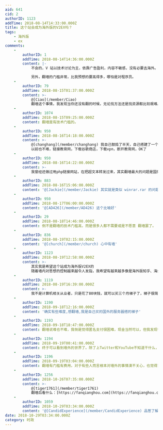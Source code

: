 ```yaml
---
aid: 641
cid: 2
authorID: 1123
addTime: 2018-08-14T14:33:00.000Z
title: 这个站会成为海外版的V2EX吗？
tags:
    - 海外版
    - ex
comments:
    -
        authorID: 1
        addTime: 2018-08-14T14:36:00.000Z
        content: |-
            不会的，V 站以技术讨论为主，依靠广告盈利，内容不敏感，没有必要去海外。

            另外，翻墙的门槛非常，比我预想的要高得多，哪怕是对程序员。
    -
        authorID: 79
        addTime: 2018-08-15T01:37:00.000Z
        content: >-
            @[Ciao](/member/Ciao)
            翻墙这个事情，我发现当你还没有翻的时候，无论找方法还是找资源都比较艰难。但是一旦你翻过来了，你发现到处都是资源到处都是讲怎么翻的各种办法。
    -
        authorID: 1074
        addTime: 2018-08-15T09:25:00.000Z
        content: 翻墙是有技术门槛的。
    -
        authorID: 950
        addTime: 2018-08-16T14:18:00.000Z
        content: >-
            @[changhang](/member/changhang) 我自己鼓捣了半天，自己搭建了一个pptp服务器。
            以前也不难，链接教育网，下载谷歌商店，下载vpn，断开教育网，OK了
    -
        authorID: 950
        addTime: 2018-08-16T14:22:00.000Z
        content: >-
            我曾经还做过用php链接网站，在把超文本转发过来，其实翻墙最大的问题是国外服务器，我好不容易才找到一个，不敢用阿里云，如果是阿里云直接装win远程桌面
    -
        authorID: 883
        addTime: 2018-08-16T15:06:00.000Z
        content: '@[Jackie](/member/Jackie) 其实就是类似 winrar.rar 的问题……'
    -
        authorID: 950
        addTime: 2018-08-17T06:00:00.000Z
        content: '@[AD426](/member/AD426) 这个比喻好'
    -
        authorID: 29
        addTime: 2018-08-18T14:46:00.000Z
        content: 倒不是翻墙的技术门槛高，而是很多人都不需要或是不愿意 翻墙罢了。
    -
        authorID: 836
        addTime: 2018-08-19T02:15:00.000Z
        content: '@[church](/member/church) 心中有墙'
    -
        authorID: 1123
        addTime: 2018-08-19T12:58:00.000Z
        content: >-
            其实我是希望这个站成为海外版V2EX的
            随着墙内对思想的控制越来越令人发指，我希望有越来越多像是海外版知乎、海外版微博、海外版B站以及海外版V2EX这样的网站出现
    -
        authorID: 1119
        addTime: 2018-08-19T16:39:00.000Z
        content: >-
            我不是计算机相关从业者，只是花了80块钱，就可以买三个月梯子了，梯子很简单，速度也不错，很多人怕是不愿意花这个钱吧，免费的梯子真的很难用。
    -
        authorID: 1190
        addTime: 2018-09-18T12:16:00.000Z
        content: '确实有些难度,想翻墙,我是自己买的国外的服务器搭的梯子'
    -
        authorID: 1193
        addTime: 2018-09-18T18:47:00.000Z
        content: 翻墙说难也不难，我倒是觉得匿名支付很困难，现金当然可以，但我发现很多东西需要去淘宝买，发现毫无办法只能把数据交给阿里
    -
        authorID: 1194
        addTime: 2018-09-19T00:41:00.000Z
        content: 终于可以看到墙外的世界了。除了上Twitter和YouTube不知道干什么，有朋友指点一下吗？
    -
        authorID: 1196
        addTime: 2018-09-19T03:04:00.000Z
        content: 翻墙有门槛有费用，对于有些人而言根本对墙外的事情漠不关心，也觉得没必要。
    -
        authorID: 1256
        addTime: 2018-10-26T07:35:00.000Z
        content: >-
            @[tiger1761](/member/tiger1761)
            翻墙后看什么：[https://fanqianghou.com](https://fanqianghou.com) 仅供参考
    -
        authorID: 1059
        addTime: 2018-10-29T03:34:00.000Z
        content: '@[CandidExperience](/member/CandidExperience) 品葱了解下'
date: 2018-10-29T03:34:00.000Z
category: 时政
---
```



